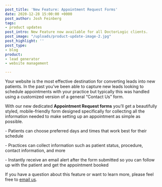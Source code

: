 ```yaml
---
post_title: 'New Feature: Appointment Request Forms'
date: 2020-12-28 15:00:00 +0000
post_author: Josh Feinberg
tags:
- product updates
post_intro: New Feature now available for all DoctorLogic clients.
post_image: "/uploads/product-update-image-2.jpg"
post_highlight: ''
post_type:
- blog
product:
- lead generator
- website management

---
```

Your website is the most effective destination for converting leads into new patients. In the past you’ve been able to capture new leads looking to schedule appointments with your practice but typically this was handled using a customized version of a general “Contact Us” form.

With our new dedicated **Appointment Request forms** you’ll get a beautifully styled, mobile-friendly form designed specifically for collecting all the information needed to make setting up an appointment as simple as possible.

\- Patients can choose preferred days and times that work best for their schedule

\- Practices can collect information such as patient status, procedure, contact information, and more

\- Instantly receive an email alert after the form submitted so you can follow up with the patient and get the appointment booked

If you have a question about this feature or want to learn more, please feel free to [email us](mailto:success@doctorlogic.com?subject=Interested%20in%20Appointment%20Request%20Forms).
